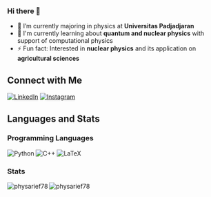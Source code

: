 ### Hi there 👋
- 🔭 I’m currently majoring in physics at **Universitas Padjadjaran**
- 🌱 I'm currently learning about **quantum and nuclear physics** with support of computational physics
- ⚡ Fun fact: Interested in **nuclear physics** and its application on **agricultural sciences**

## Connect with Me
[![LinkedIn][linkedin-shield]][LinkedIn]
[![Instagram][instagram-shield]][Instagram]

## Languages and Stats

### Programming Languages
![Python][python-shield]
![C++][cpp-shield]
![LaTeX][latex-shield]

### Stats
<img align="left" src="https://github-readme-stats.vercel.app/api/top-langs?username=physarief78&show_icons=true&locale=en&layout=compact" alt="physarief78" />
<img align="center" src="https://github-readme-stats.vercel.app/api?username=physarief78&show_icons=true&locale=en" alt="physarief78" />

<!-- Shields -->
[linkedin-shield]: https://img.shields.io/badge/-LinkedIn-blue.svg?style=flat-square&logo=linkedin&colorB=555
[instagram-shield]: https://img.shields.io/badge/-Instagram-purple.svg?style=flat-square&logo=instagram&colorB=555
[python-shield]: https://img.shields.io/badge/-Python-yellow.svg?style=flat-square&logo=python&colorB=555
[cpp-shield]: https://img.shields.io/badge/-C++-blue.svg?style=flat-square&logo=cplusplus&colorB=555
[latex-shield]: https://img.shields.io/badge/-LaTeX-green.svg?style=flat-square&logo=latex&colorB=555

<!-- Links -->
[LinkedIn]: https://www.linkedin.com/in/yourusername/
[Instagram]: https://www.instagram.com/arief78_mtb/

<!--
**physarief78/physarief78** is a ✨ _special_ ✨ repository because its `README.md` (this file) appears on your GitHub profile.

Here are some ideas to get you started:

- 🔭 I’m currently majoring in physics at Universitas Padjadjaran
- 🌱 In my physics major, i'm currently learning about quantum and nuclear physics with support of computational physics
- 👯 I’m looking to collaborate on ...
- 🤔 I’m looking for help with ...
- 💬 Ask me about ...
- 📫 How to reach me: ...
- 😄 Pronouns: ...
-⚡ Fun fact: Interested in nuclear physics and its aplication on agrcultural sciences.
-->
